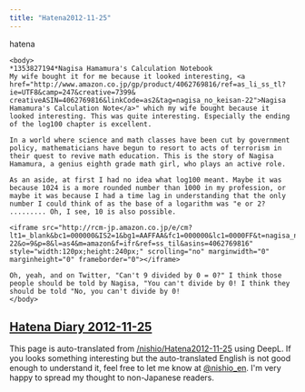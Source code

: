 ```yaml
---
title: "Hatena2012-11-25"
---
```


hatena

```
<body>
*1353827194*Nagisa Hamamura's Calculation Notebook
My wife bought it for me because it looked interesting, <a href="http://www.amazon.co.jp/gp/product/4062769816/ref=as_li_ss_tl?ie=UTF8&camp=247&creative=7399& creativeASIN=4062769816&linkCode=as2&tag=nagisa_no_keisan-22">Nagisa Hamamura's Calculation Note</a>" which my wife bought because it looked interesting. This was quite interesting. Especially the ending of the log100 chapter is excellent.

In a world where science and math classes have been cut by government policy, mathematicians have begun to resort to acts of terrorism in their quest to revive math education. This is the story of Nagisa Hamamura, a genius eighth grade math girl, who plays an active role.

As an aside, at first I had no idea what log100 meant. Maybe it was because 1024 is a more rounded number than 1000 in my profession, or maybe it was because I had a time lag in understanding that the only number I could think of as the base of a logarithm was "e or 2? ......... Oh, I see, 10 is also possible.

<iframe src="http://rcm-jp.amazon.co.jp/e/cm?lt1=_blank&bc1=000000&IS2=1&bg1=AAFFAA&fc1=000000&lc1=0000FF&t=nagisa_no_keisan-22&o=9&p=8&l=as4&m=amazon&f=ifr&ref=ss_til&asins=4062769816" style="width:120px;height:240px;" scrolling="no" marginwidth="0" marginheight="0" frameborder="0"></iframe>

Oh, yeah, and on Twitter, "Can't 9 divided by 0 = 0?" I think those people should be told by Nagisa, "You can't divide by 0! I think they should be told "No, you can't divide by 0!
</body>
```


[Hatena Diary 2012-11-25](https://nishiohirokazu.hatenadiary.org/archive/2012/11/25)
---
This page is auto-translated from [/nishio/Hatena2012-11-25](https://scrapbox.io/nishio/Hatena2012-11-25) using DeepL. If you looks something interesting but the auto-translated English is not good enough to understand it, feel free to let me know at [@nishio_en](https://twitter.com/nishio_en). I'm very happy to spread my thought to non-Japanese readers.